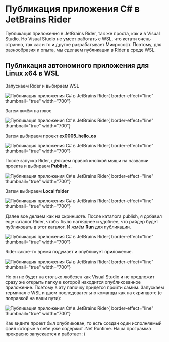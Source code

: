 # Публикация приложения C# в JetBrains Rider
Публикация приложения в JetBrains Rider, так же проста, как и в Visual Studio. Но Visual Studio не умеет работать с WSL,
что кстати очень странно, так как и то и другое разрабатывает Микрософт. Поэтому, для разнообразия и опыта, мы сделаем
публикации в Rider в среде WSL.

## Публикация автономного приложения для Linux x64 в WSL
Запускаем Rider и выбираем WSL

![Публикация приложения C# в JetBrains Rider](RiderPublishWSL01.png){ border-effect="line"  thumbnail="true" width="700"}

Затем жмём на плюс

![Публикация приложения C# в JetBrains Rider](RiderPublishWSL02.png){ border-effect="line"  thumbnail="true" width="700"}

Затем выбираем проект **ex0005_hello_os**

![Публикация приложения C# в JetBrains Rider](RiderPublishWSL03.png){ border-effect="line"  thumbnail="true" width="700"}

После запуска Rider, щёлкаем правой кнопкой мыши на названии проекта и выбираем **Publish...**

![Публикация приложения C# в JetBrains Rider](RiderPublishWSL04.png){ border-effect="line"  thumbnail="true" width="700"}

Затем выбираем **Local folder**

![Публикация приложения C# в JetBrains Rider](RiderPublishWSL05.png){ border-effect="line"  thumbnail="true" width="700"}

Далее все делаем как на скриншоте. После каталога publish, я добавил еще каталог Rider, чтобы было нагляднее и удобнее,
что райдер будет публиковать в этот каталог. И жмём **Run** для публикации.

![Публикация приложения C# в JetBrains Rider](RiderPublishWSL06.png){ border-effect="line"  thumbnail="true" width="700"}

Rider какое-то время подумает и опубликует приложение. 

![Публикация приложения C# в JetBrains Rider](RiderPublishWSL07.png){ border-effect="line"  thumbnail="true" width="700"}

Но он не будет на столько любезен как Visual Studio и не предложит сразу же открыть папку в которой находится 
опубликованное приложение. Поэтому в эту папочку придётся пройти самим. Запускаем терминал с WSL и даем последовательно
команды как на скриншоте (с поправкой на ваши пути):

![Публикация приложения C# в JetBrains Rider](RiderPublishWSL08.png){ border-effect="line"  thumbnail="true" width="700"}

Как видите проект был опубликован, то есть создан один исполняемый файл которые в себе уже содержит .Net Runtime.
Наша программа прекрасно запускается и работает :)